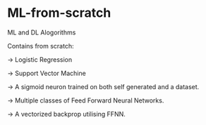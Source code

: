 # ML-from-scratch

ML and DL Alogorithms

Contains from scratch:

-> Logistic Regression

-> Support Vector Machine

-> A sigmoid neuron trained on both self generated and a dataset.

-> Multiple classes of Feed Forward Neural Networks.

-> A vectorized backprop utilising FFNN.
